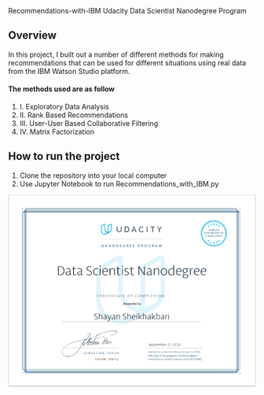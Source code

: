 </h1> Recommendations-with-IBM
Udacity Data Scientist Nanodegree Program </h1>
<h2> Overview </h2>
In this project, I built out a number of different methods for making recommendations that can be used for different situations using real data from the IBM Watson Studio platform.
<h4>The methods used are as follow </h4>
<ol>
 <li>I. Exploratory Data Analysis</li>
 <li>II. Rank Based Recommendations</li>
 <li>III. User-User Based Collaborative Filtering</li>
  <li>IV. Matrix Factorization</li>
</ol>

<h2> How to run the project </h2>
<ol>
 <li>Clone the repository into your local computer</li>
 <li>Use Jupyter Notebook to run Recommendations_with_IBM.py</li>
</ol>


![Certificate.pdf](https://github.com/Shayan-ShA/Recommendations-with-IBM/blob/main/Certificate.PNG)
